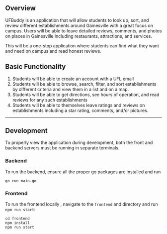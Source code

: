 ## Overview
UFBuddy is an application that will allow students to look up, sort, and review different establishments around Gainesville with a great focus on campus. Users will be able to leave detailed reviews, comments, and photos on places in Gainesville including restaurants, attractions, and services.

This will be a one-stop application where students can find what they want and need on campus and read honest reviews.

## Basic Functionality
1. Students will be able to create an account with a UFL email
2. Students will be able to browse, search, filter, and sort establishments by different criteria and view them in a list and on a map.
3. Students will be able to get directions, see hours of operation, and read reviews for any such establishments
4. Students will be able to themselves leave ratings and reviews on establishments including a star rating, comments, and/or pictures.

---

## Development

To properly view the application during development, both the front and backend servers must be running in separate terminals.

### Backend

To run the backend, ensure all the proper go packages are installed and run

```
go run main.go
```

### Frontend

To run the frontend locally , navigate to the `frontend` and directory and run `npm run start`:

```
cd frontend
npm install
npm run start
```
